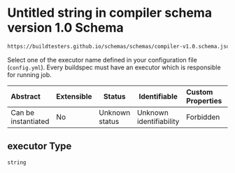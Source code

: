 # Untitled string in compiler schema version 1.0 Schema

```txt
https://buildtesters.github.io/schemas/schemas/compiler-v1.0.schema.json#/properties/executor
```

Select one of the executor name defined in your configuration file (`config.yml`). Every buildspec must have an executor which is responsible for running job. 


| Abstract            | Extensible | Status         | Identifiable            | Custom Properties | Additional Properties | Access Restrictions | Defined In                                                                             |
| :------------------ | ---------- | -------------- | ----------------------- | :---------------- | --------------------- | ------------------- | -------------------------------------------------------------------------------------- |
| Can be instantiated | No         | Unknown status | Unknown identifiability | Forbidden         | Allowed               | none                | [compiler-v1.0.schema.json\*](../out/compiler-v1.0.schema.json "open original schema") |

## executor Type

`string`
